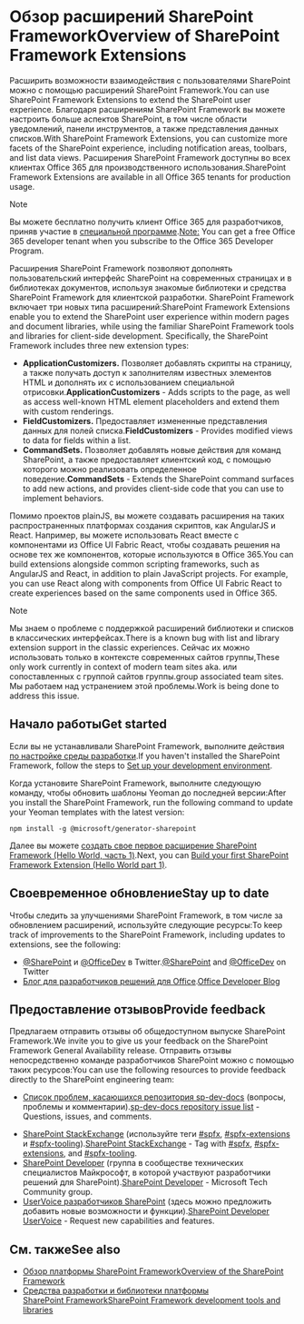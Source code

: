 # <a name="overview-of-sharepoint-framework-extensions"></a><span data-ttu-id="309f0-101">Обзор расширений SharePoint Framework</span><span class="sxs-lookup"><span data-stu-id="309f0-101">Overview of SharePoint Framework Extensions</span></span>

<span data-ttu-id="309f0-102">Расширить возможности взаимодействия с пользователями SharePoint можно с помощью расширений SharePoint Framework.</span><span class="sxs-lookup"><span data-stu-id="309f0-102">You can use SharePoint Framework Extensions to extend the SharePoint user experience.</span></span> <span data-ttu-id="309f0-103">Благодаря расширениям SharePoint Framework вы можете настроить больше аспектов SharePoint, в том числе области уведомлений, панели инструментов, а также представления данных списков.</span><span class="sxs-lookup"><span data-stu-id="309f0-103">With SharePoint Framework Extensions, you can customize more facets of the SharePoint experience, including notification areas, toolbars, and list data views.</span></span> <span data-ttu-id="309f0-104">Расширения SharePoint Framework доступны во всех клиентах Office 365 для производственного использования.</span><span class="sxs-lookup"><span data-stu-id="309f0-104">SharePoint Framework Extensions are available in all Office 365 tenants for production usage.</span></span> 

> [!NOTE] 
> <span data-ttu-id="309f0-105">Вы можете бесплатно получить клиент Office 365 для разработчиков, приняв участие в [специальной программе](http://dev.office.com/devprogram).</span><span class="sxs-lookup"><span data-stu-id="309f0-105">[Note:](http://dev.office.com/devprogram) You can get a free Office 365 developer tenant when you subscribe to the Office 365 Developer Program.</span></span>

<span data-ttu-id="309f0-p102">Расширения SharePoint Framework позволяют дополнять пользовательский интерфейс SharePoint на современных страницах и в библиотеках документов, используя знакомые библиотеки и средства SharePoint Framework для клиентской разработки. SharePoint Framework включает три новых типа расширений:</span><span class="sxs-lookup"><span data-stu-id="309f0-p102">SharePoint Framework Extensions enable you to extend the SharePoint user experience within modern pages and document libraries, while using the familiar SharePoint Framework tools and libraries for client-side development. Specifically, the SharePoint Framework includes three new extension types:</span></span>

- <span data-ttu-id="309f0-108">**ApplicationCustomizers.** Позволяет добавлять скрипты на страницу, а также получать доступ к заполнителям известных элементов HTML и дополнять их с использованием специальной отрисовки.</span><span class="sxs-lookup"><span data-stu-id="309f0-108">**ApplicationCustomizers** - Adds scripts to the page, as well as access well-known HTML element placeholders and extend them with custom renderings.</span></span>
- <span data-ttu-id="309f0-109">**FieldCustomizers.** Предоставляет измененные представления данных для полей списка.</span><span class="sxs-lookup"><span data-stu-id="309f0-109">**FieldCustomizers** - Provides modified views to data for fields within a list.</span></span>
- <span data-ttu-id="309f0-110">**CommandSets.** Позволяет добавлять новые действия для команд SharePoint, а также предоставляет клиентский код, с помощью которого можно реализовать определенное поведение.</span><span class="sxs-lookup"><span data-stu-id="309f0-110">**CommandSets** -  Extends the SharePoint command surfaces to add new actions, and provides client-side code that you can use to implement behaviors.</span></span>

<span data-ttu-id="309f0-p103">Помимо проектов plainJS, вы можете создавать расширения на таких распространенных платформах создания скриптов, как AngularJS и React. Например, вы можете использовать React вместе с компонентами из Office UI Fabric React, чтобы создавать решения на основе тех же компонентов, которые используются в Office 365.</span><span class="sxs-lookup"><span data-stu-id="309f0-p103">You can build extensions alongside common scripting frameworks, such as AngularJS and React, in addition to plain JavaScript projects. For example, you can use React along with components from Office UI Fabric React to create experiences based on the same components used in Office 365.</span></span>

> [!NOTE]
> <span data-ttu-id="309f0-113">Мы знаем о проблеме с поддержкой расширений библиотеки и списков в классических интерфейсах.</span><span class="sxs-lookup"><span data-stu-id="309f0-113">There is a known bug with list and library extension support in the classic experiences.</span></span> <span data-ttu-id="309f0-114">Сейчас их можно использовать только в контексте современных сайтов группы,</span><span class="sxs-lookup"><span data-stu-id="309f0-114">These only work currently in context of modern team sites aka.</span></span> <span data-ttu-id="309f0-115">или сопоставленных с группой сайтов группы.</span><span class="sxs-lookup"><span data-stu-id="309f0-115">group associated team sites.</span></span> <span data-ttu-id="309f0-116">Мы работаем над устранением этой проблемы.</span><span class="sxs-lookup"><span data-stu-id="309f0-116">Work is being done to address this issue.</span></span> 

## <a name="get-started"></a><span data-ttu-id="309f0-117">Начало работы</span><span class="sxs-lookup"><span data-stu-id="309f0-117">Get started</span></span>
<span data-ttu-id="309f0-118">Если вы не устанавливали SharePoint Framework, выполните действия [по настройке среды разработки](../set-up-your-development-environment.md).</span><span class="sxs-lookup"><span data-stu-id="309f0-118">If you haven't installed the SharePoint Framework, follow the steps to [Set up your development environment](../set-up-your-development-environment.md).</span></span>

<span data-ttu-id="309f0-119">Когда установите SharePoint Framework, выполните следующую команду, чтобы обновить шаблоны Yeoman до последней версии:</span><span class="sxs-lookup"><span data-stu-id="309f0-119">After you install the SharePoint Framework, run the following command to update your Yeoman templates with the latest version:</span></span>

```
npm install -g @microsoft/generator-sharepoint
```

<span data-ttu-id="309f0-120">Далее вы можете [создать свое первое расширение SharePoint Framework (Hello World, часть 1)](get-started/build-a-hello-world-extension.md).</span><span class="sxs-lookup"><span data-stu-id="309f0-120">Next, you can [Build your first SharePoint Framework Extension (Hello World part 1)](get-started/build-a-hello-world-extension.md).</span></span>

## <a name="stay-up-to-date"></a><span data-ttu-id="309f0-121">Своевременное обновление</span><span class="sxs-lookup"><span data-stu-id="309f0-121">Stay up to date</span></span>
<span data-ttu-id="309f0-122">Чтобы следить за улучшениями SharePoint Framework, в том числе за обновлением расширений, используйте следующие ресурсы:</span><span class="sxs-lookup"><span data-stu-id="309f0-122">To keep track of improvements to the SharePoint Framework, including updates to extensions, see the following:</span></span>

* <span data-ttu-id="309f0-123">[@SharePoint](https://twitter.com/sharepoint) и [@OfficeDev](https://twitter.com/officedev) в Twitter.</span><span class="sxs-lookup"><span data-stu-id="309f0-123">[@SharePoint](https://twitter.com/sharepoint) and [@OfficeDev](https://twitter.com/officedev) on Twitter</span></span>
* <span data-ttu-id="309f0-124">[Блог для разработчиков решений для Office](http://dev.office.com/blogs).</span><span class="sxs-lookup"><span data-stu-id="309f0-124">[Office Developer Blog](http://dev.office.com/blogs)</span></span>

## <a name="provide-feedback"></a><span data-ttu-id="309f0-125">Предоставление отзывов</span><span class="sxs-lookup"><span data-stu-id="309f0-125">Provide feedback</span></span> 
<span data-ttu-id="309f0-126">Предлагаем отправить отзывы об общедоступном выпуске SharePoint Framework.</span><span class="sxs-lookup"><span data-stu-id="309f0-126">We invite you to give us your feedback on the SharePoint Framework General Availability release.</span></span> <span data-ttu-id="309f0-127">Отправить отзывы непосредственно команде разработчиков SharePoint можно с помощью таких ресурсов:</span><span class="sxs-lookup"><span data-stu-id="309f0-127">You can use the following resources to provide feedback directly to the SharePoint engineering team:</span></span>

- <span data-ttu-id="309f0-128">[Список проблем, касающихся репозитория sp-dev-docs](https://github.com/SharePoint/sp-dev-docs/issues) (вопросы, проблемы и комментарии).</span><span class="sxs-lookup"><span data-stu-id="309f0-128">[sp-dev-docs repository issue list](https://github.com/SharePoint/sp-dev-docs/issues) - Questions, issues, and comments.</span></span>
* <span data-ttu-id="309f0-129">[SharePoint StackExchange](http://sharepoint.stackexchange.com/) (используйте теги [#spfx](http://sharepoint.stackexchange.com/tags/spfx/), [#spfx-extensions](http://sharepoint.stackexchange.com/tags/spfx-extensions/) и [#spfx-tooling](http://sharepoint.stackexchange.com/tags/spfx-tooling/)).</span><span class="sxs-lookup"><span data-stu-id="309f0-129">[SharePoint StackExchange](http://sharepoint.stackexchange.com/) - Tag with [#spfx](http://sharepoint.stackexchange.com/tags/spfx/), [#spfx-extensions](http://sharepoint.stackexchange.com/tags/spfx-extensions/), and [#spfx-tooling](http://sharepoint.stackexchange.com/tags/spfx-tooling/).</span></span>
* <span data-ttu-id="309f0-130">[SharePoint Developer](https://techcommunity.microsoft.com/t5/SharePoint-Developer/bd-p/SharePointDev) (группа в сообществе технических специалистов Майкрософт, в которой участвуют разработчики решений для SharePoint).</span><span class="sxs-lookup"><span data-stu-id="309f0-130">[SharePoint Developer](https://techcommunity.microsoft.com/t5/SharePoint-Developer/bd-p/SharePointDev) - Microsoft Tech Community group.</span></span>
* <span data-ttu-id="309f0-131">[UserVoice разработчиков SharePoint](https://sharepoint.uservoice.com/forums/329220-sharepoint-dev-platform) (здесь можно предложить добавить новые возможности и функции).</span><span class="sxs-lookup"><span data-stu-id="309f0-131">[SharePoint Developer UserVoice](https://sharepoint.uservoice.com/forums/329220-sharepoint-dev-platform) - Request new capabilities and features.</span></span>


## <a name="see-also"></a><span data-ttu-id="309f0-132">См. также</span><span class="sxs-lookup"><span data-stu-id="309f0-132">See also</span></span>

- [<span data-ttu-id="309f0-133">Обзор платформы SharePoint Framework</span><span class="sxs-lookup"><span data-stu-id="309f0-133">Overview of the SharePoint Framework</span></span>](../sharepoint-framework-overview.md)
- [<span data-ttu-id="309f0-134">Средства разработки и библиотеки платформы SharePoint Framework</span><span class="sxs-lookup"><span data-stu-id="309f0-134">SharePoint Framework development tools and libraries</span></span>](../tools-and-libraries.md)
